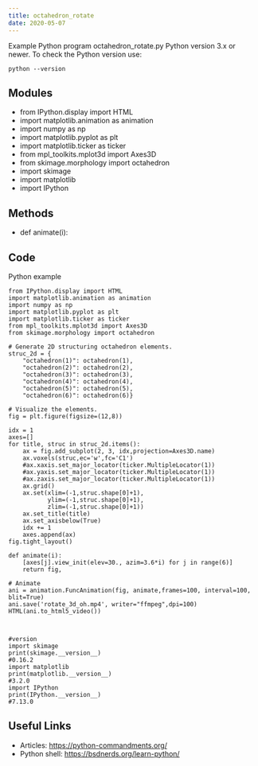 ```yaml
---
title: octahedron_rotate
date: 2020-05-07
---
```

Example Python program octahedron_rotate.py
Python version 3.x or newer.
To check the Python version use:

    python --version

## Modules

* from IPython.display import HTML
* import matplotlib.animation as animation
* import numpy as np
* import matplotlib.pyplot as plt
* import matplotlib.ticker as ticker
* from mpl_toolkits.mplot3d import Axes3D
* from skimage.morphology import octahedron
* import skimage
* import matplotlib
* import IPython

## Methods

* def animate(i):

## Code

Python example

    from IPython.display import HTML
    import matplotlib.animation as animation
    import numpy as np
    import matplotlib.pyplot as plt
    import matplotlib.ticker as ticker
    from mpl_toolkits.mplot3d import Axes3D
    from skimage.morphology import octahedron
    
    # Generate 2D structuring octahedron elements.
    struc_2d = {
        "octahedron(1)": octahedron(1),
        "octahedron(2)": octahedron(2),
        "octahedron(3)": octahedron(3),
        "octahedron(4)": octahedron(4),
        "octahedron(5)": octahedron(5),
        "octahedron(6)": octahedron(6)}
    
    # Visualize the elements.
    fig = plt.figure(figsize=(12,8))
    
    idx = 1
    axes=[]
    for title, struc in struc_2d.items():
        ax = fig.add_subplot(2, 3, idx,projection=Axes3D.name)
        ax.voxels(struc,ec='w',fc='C1')
        #ax.xaxis.set_major_locator(ticker.MultipleLocator(1))
        #ax.yaxis.set_major_locator(ticker.MultipleLocator(1))
        #ax.zaxis.set_major_locator(ticker.MultipleLocator(1))
        ax.grid()
        ax.set(xlim=(-1,struc.shape[0]+1),
               ylim=(-1,struc.shape[0]+1),
               zlim=(-1,struc.shape[0]+1))
        ax.set_title(title)
        ax.set_axisbelow(True)
        idx += 1
        axes.append(ax)
    fig.tight_layout()
    
    def animate(i):
        [axes[j].view_init(elev=30., azim=3.6*i) for j in range(6)]
        return fig,
    
    # Animate
    ani = animation.FuncAnimation(fig, animate,frames=100, interval=100, blit=True)    
    ani.save('rotate_3d_oh.mp4', writer="ffmpeg",dpi=100)
    HTML(ani.to_html5_video())
    
    
    
    #version
    import skimage
    print(skimage.__version__)
    #0.16.2
    import matplotlib
    print(matplotlib.__version__)
    #3.2.0
    import IPython
    print(IPython.__version__)
    #7.13.0

## Useful Links

- Articles: https://python-commandments.org/
- Python shell: https://bsdnerds.org/learn-python/
